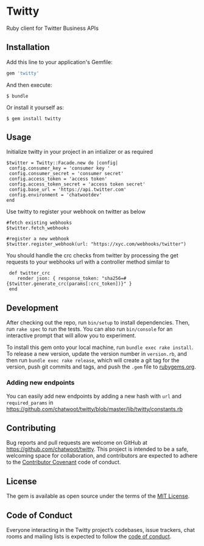 # Twitty

Ruby client for Twitter Business APIs

## Installation

Add this line to your application's Gemfile:

```ruby
gem 'twitty'
```

And then execute:

    $ bundle

Or install it yourself as:

    $ gem install twitty

## Usage

Initialize twitty in your project in an intializer or as required  

```
$twitter = Twitty::Facade.new do |config|
 config.consumer_key = 'consumer key '
 config.consumer_secret = 'consumer secret'
 config.access_token = 'access token'
 config.access_token_secret = 'access token secret'
 config.base_url = 'https://api.twitter.com'
 config.environment = 'chatwootdev'
end
```

Use twitty to register your webhook on twitter as below

```
#fetch existing webhooks
$twitter.fetch_webhooks

#register a new webhook
$twitter.register_webhook(url: "https://xyc.com/webhooks/twitter")
```

You should handle the crc checks from twitter by processing the get requests to your webhooks url with a controller method similar to

```
 def twitter_crc
    render json: { response_token: "sha256=#{$twitter.generate_crc(params[:crc_token])}" }
 end
```



## Development

After checking out the repo, run `bin/setup` to install dependencies. Then, run `rake spec` to run the tests. You can also run `bin/console` for an interactive prompt that will allow you to experiment.

To install this gem onto your local machine, run `bundle exec rake install`. To release a new version, update the version number in `version.rb`, and then run `bundle exec rake release`, which will create a git tag for the version, push git commits and tags, and push the `.gem` file to [rubygems.org](https://rubygems.org).

### Adding new endpoints 

You can easily add new endpoints by adding a new hash with `url` and `required_params` in https://github.com/chatwoot/twitty/blob/master/lib/twitty/constants.rb

## Contributing

Bug reports and pull requests are welcome on GitHub at https://github.com/chatwoot/twitty. This project is intended to be a safe, welcoming space for collaboration, and contributors are expected to adhere to the [Contributor Covenant](https://www.chatwoot.com/docs/code-of-conduct) code of conduct.

## License

The gem is available as open source under the terms of the [MIT License](https://opensource.org/licenses/MIT).

## Code of Conduct

Everyone interacting in the Twitty project’s codebases, issue trackers, chat rooms and mailing lists is expected to follow the [code of conduct](https://www.chatwoot.com/docs/code-of-conduct).
